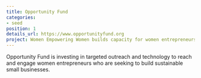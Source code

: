 ```yaml
---
title: Opportunity Fund
categories:
- seed
position: 1
details_url: https://www.opportunityfund.org
project: Women Empowering Women builds capacity for women entrepreneurs.
---
```


Opportunity Fund is investing in targeted outreach and technology to reach and engage women entrepreneurs who are seeking to build sustainable small businesses.
